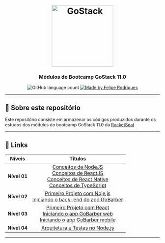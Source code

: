 <h1 align="center">
    <img alt="GoStack" src="https://rocketseat-cdn.s3-sa-east-1.amazonaws.com/bootcamp-header.png" width="200px" />
</h1>

<h3 align="center">
   Módulos do Bootcamp GoStack 11.0
</h3>

<p align="center">
  <img alt="GitHub language count" src="https://img.shields.io/github/languages/count/felipersdf/GoStack11?color=%2304D361">

  <a href="https://github.com/felipersdf">
    <img alt="Made by Felipe Rodrigues" src="https://img.shields.io/badge/made%20by-Felipe Rodrigues-%2304D361">
  </a>

</p>

---

## :rocket: Sobre este repositório

Este repositório consiste em armazenar os códigos produzidos durante os estudos dos módulos do bootcamp GoStack 11.0 da [RocketSeat](http://www.rocketseat.com.br)

---

## :paperclip: Links

<div align="center" >

|    Níveis    |                                                                                                                                                                               Títulos                                                                                                                                                                               |
| :----------: | :-----------------------------------------------------------------------------------------------------------------------------------------------------------------------------------------------------------------------------------------------------------------------------------------------------------------------------------------------------------------: |
| **Nível 01** | [Conceitos de NodeJS](https://github.com/felipersdf/GoStack11/tree/master/backend)<br>[Conceitos de ReactJS](https://github.com/felipersdf/GoStack11/tree/master/frontend)<br>[Conceitos de React Native](https://github.com/felipersdf/GoStack11/tree/master/mobile)<br> [Conceitos de TypeScript](https://github.com/felipersdf/GoStack11/tree/master/typescript) |
| **Nível 02** |                                                                    [Primeiro Projeto com Noje.js](https://github.com/felipersdf/GoStack11/tree/master/primeiro-projeto-node/)<br>[Iniciando o back-end do aoo GoBarber](https://github.com/felipersdf/GoStack11/tree/master/iniciando-back-end/)                                                                    |
| **Nível 03** |                         [Primeiro Projeto com React](https://github.com/felipersdf/GoStack11/tree/master/primeiro-projeto-react/)<br>[Iniciando o app GoBarber web](https://github.com/felipersdf/GoStack11/tree/master/gobarber-web)<br>[Iniciando o app GoBarber mobile](https://github.com/felipersdf/GoStack11/tree/master/appgobarber)                         |
| **Nível 04** |                                                                                                                             [Arquitetura e Testes no Node.js](https://github.com/felipersdf/GoStack11/tree/master/iniciando-back-end/)                                                                                                                              |

</div>

---
